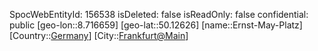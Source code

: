 ﻿---
location: [50.12626,8.716659]
type: Station
tags:
- geo/Station

---
SpocWebEntityId: 156538
isDeleted: false
isReadOnly: false
confidential: public
[geo-lon::8.716659]
[geo-lat::50.12626]
[name::Ernst-May-Platz]
[Country::[Germany](geo/Continent/Europe/Germany.md)]
[City::[Frankfurt@Main](geo/Continent/Europe/Germany/Hessen/Frankfurt@Main.md)]

